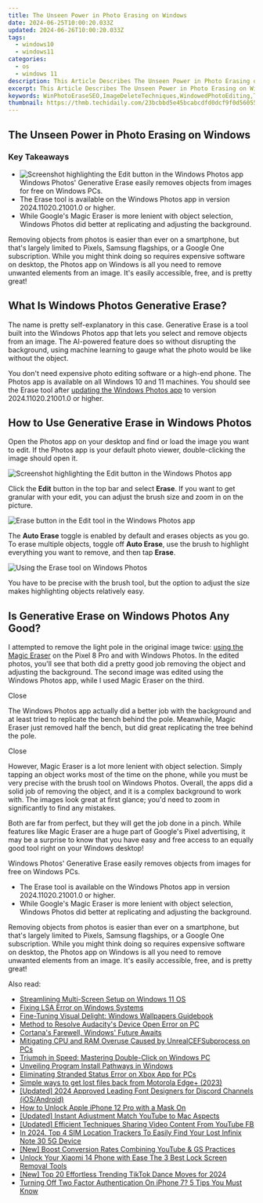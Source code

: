 ```yaml
---
title: The Unseen Power in Photo Erasing on Windows
date: 2024-06-25T10:00:20.033Z
updated: 2024-06-26T10:00:20.033Z
tags:
  - windows10
  - windows11
categories:
  - os
  - windows 11
description: This Article Describes The Unseen Power in Photo Erasing on Windows
excerpt: This Article Describes The Unseen Power in Photo Erasing on Windows
keywords: WinPhotoEraseSEO,ImageDeleteTechniques,WindowedPhotoEditing,TechUnseenPower,DigitalErasureTools,PhotoForgetWindows,EraseWinImagesSEO
thumbnail: https://thmb.techidaily.com/23bcbbd5e45bcabcdfd0dcf9f0d56055fdfa4178e94d0dd13999edb6b6a4b8b2.jpg
---
```


## The Unseen Power in Photo Erasing on Windows

### Key Takeaways

* ![Screenshot highlighting the Edit button in the Windows Photos app](https://static1.makeuseofimages.com/wordpress/wp-content/uploads/2024/04/edit-button-on-the-windows-photos-app-1.jpg)  
 Windows Photos' Generative Erase easily removes objects from images for free on Windows PCs.
* The Erase tool is available on the Windows Photos app in version 2024.11020.21001.0 or higher.
* While Google's Magic Eraser is more lenient with object selection, Windows Photos did better at replicating and adjusting the background.

 Removing objects from photos is easier than ever on a smartphone, but that's largely limited to Pixels, Samsung flagships, or a Google One subscription. While you might think doing so requires expensive software on desktop, the Photos app on Windows is all you need to remove unwanted elements from an image. It's easily accessible, free, and is pretty great!

## What Is Windows Photos Generative Erase?

 The name is pretty self-explanatory in this case. Generative Erase is a tool built into the Windows Photos app that lets you select and remove objects from an image. The AI-powered feature does so without disrupting the background, using machine learning to gauge what the photo would be like without the object.

 You don't need expensive photo editing software or a high-end phone. The Photos app is available on all Windows 10 and 11 machines. You should see the Erase tool after [updating the Windows Photos app](https://www.makeuseof.com/tag/update-windows-software-guide/) to version 2024.11020.21001.0 or higher.

## How to Use Generative Erase in Windows Photos

 Open the Photos app on your desktop and find or load the image you want to edit. If the Photos app is your default photo viewer, double-clicking the image should open it.

![Screenshot highlighting the Edit button in the Windows Photos app](https://static1.makeuseofimages.com/wordpress/wp-content/uploads/2024/04/edit-button-on-the-windows-photos-app-1.jpg)

 Click the **Edit** button in the top bar and select **Erase**. If you want to get granular with your edit, you can adjust the brush size and zoom in on the picture.

![Erase button in the Edit tool in the Windows Photos app](https://static1.makeuseofimages.com/wordpress/wp-content/uploads/2024/04/erase-button-in-the-edit-tool.png)

 The **Auto Erase** toggle is enabled by default and erases objects as you go. To erase multiple objects, toggle off **Auto Erase**, use the brush to highlight everything you want to remove, and then tap **Erase**.

![Using the Erase tool on Windows Photos](https://static1.makeuseofimages.com/wordpress/wp-content/uploads/2024/04/using-the-erase-tool-on-windows-photos.jpg)

 You have to be precise with the brush tool, but the option to adjust the size makes highlighting objects relatively easy.

## Is Generative Erase on Windows Photos Any Good?

 I attempted to remove the light pole in the original image twice: [using the Magic Eraser](https://www.makeuseof.com/how-to-use-magic-eraser/) on the Pixel 8 Pro and with Windows Photos. In the edited photos, you'll see that both did a pretty good job removing the object and adjusting the background. The second image was edited using the Windows Photos app, while I used Magic Eraser on the third.

Close

 The Windows Photos app actually did a better job with the background and at least tried to replicate the bench behind the pole. Meanwhile, Magic Eraser just removed half the bench, but did great replicating the tree behind the pole.

Close

 However, Magic Eraser is a lot more lenient with object selection. Simply tapping an object works most of the time on the phone, while you must be very precise with the brush tool on Windows Photos. Overall, the apps did a solid job of removing the object, and it is a complex background to work with. The images look great at first glance; you'd need to zoom in significantly to find any mistakes.

 Both are far from perfect, but they will get the job done in a pinch. While features like Magic Eraser are a huge part of Google's Pixel advertising, it may be a surprise to know that you have easy and free access to an equally good tool right on your Windows desktop!

 Windows Photos' Generative Erase easily removes objects from images for free on Windows PCs.

* The Erase tool is available on the Windows Photos app in version 2024.11020.21001.0 or higher.
* While Google's Magic Eraser is more lenient with object selection, Windows Photos did better at replicating and adjusting the background.

 Removing objects from photos is easier than ever on a smartphone, but that's largely limited to Pixels, Samsung flagships, or a Google One subscription. While you might think doing so requires expensive software on desktop, the Photos app on Windows is all you need to remove unwanted elements from an image. It's easily accessible, free, and is pretty great!

<span class="atpl-alsoreadstyle">Also read:</span>
<div><ul>
<li><a href="https://win11.techidaily.com/streamlining-multi-screen-setup-on-windows-11-os/"><u>Streamlining Multi-Screen Setup on Windows 11 OS</u></a></li>
<li><a href="https://win11.techidaily.com/fixing-lsa-error-on-windows-systems/"><u>Fixing LSA Error on Windows Systems</u></a></li>
<li><a href="https://win11.techidaily.com/fine-tuning-visual-delight-windows-wallpapers-guidebook/"><u>Fine-Tuning Visual Delight: Windows Wallpapers Guidebook</u></a></li>
<li><a href="https://win11.techidaily.com/method-to-resolve-audacitys-device-open-error-on-pc/"><u>Method to Resolve Audacity's Device Open Error on PC</u></a></li>
<li><a href="https://win11.techidaily.com/cortanas-farewell-windows-future-awaits/"><u>Cortana's Farewell, Windows' Future Awaits</u></a></li>
<li><a href="https://win11.techidaily.com/mitigating-cpu-and-ram-overuse-caused-by-unrealcefsubprocess-on-pcs/"><u>Mitigating CPU and RAM Overuse Caused by UnrealCEFSubprocess on PCs</u></a></li>
<li><a href="https://win11.techidaily.com/triumph-in-speed-mastering-double-click-on-windows-pc/"><u>Triumph in Speed: Mastering Double-Click on Windows PC</u></a></li>
<li><a href="https://win11.techidaily.com/unveiling-program-install-pathways-in-windows/"><u>Unveiling Program Install Pathways in Windows</u></a></li>
<li><a href="https://win11.techidaily.com/eliminating-stranded-status-error-on-xbox-app-for-pcs/"><u>Eliminating Stranded Status Error on Xbox App for PCs</u></a></li>
<li><a href="https://techidaily.com/simple-ways-to-get-lost-files-back-from-motorola-edgeplus-2023-by-fonelab-android-recover-data/"><u>Simple ways to get lost files back from Motorola Edge+ (2023)</u></a></li>
<li><a href="https://discord-videos.techidaily.com/updated-2024-approved-leading-font-designers-for-discord-channels-iosandroid/"><u>[Updated] 2024 Approved  Leading Font Designers for Discord Channels (iOS/Android)</u></a></li>
<li><a href="https://ios-unlock.techidaily.com/how-to-unlock-apple-iphone-12-pro-with-a-mask-on-by-drfone-ios/"><u>How to Unlock Apple iPhone 12 Pro with a Mask On</u></a></li>
<li><a href="https://facebook-video-share.techidaily.com/updated-instant-adjustment-match-youtube-to-mac-aspects/"><u>[Updated] Instant Adjustment  Match YouTube to Mac Aspects</u></a></li>
<li><a href="https://youtube-videos.techidaily.com/updated-efficient-techniques-sharing-video-content-from-youtube-fb/"><u>[Updated] Efficient Techniques  Sharing Video Content From YouTube FB</u></a></li>
<li><a href="https://unlock-android.techidaily.com/in-2024-top-4-sim-location-trackers-to-easily-find-your-lost-infinix-note-30-5g-device-by-drfone-android/"><u>In 2024, Top 4 SIM Location Trackers To Easily Find Your Lost Infinix Note 30 5G Device</u></a></li>
<li><a href="https://youtube-video-recordings.techidaily.com/new-boost-conversion-rates-combining-youtube-and-gs-practices/"><u>[New] Boost Conversion Rates  Combining YouTube & GS Practices</u></a></li>
<li><a href="https://unlock-android.techidaily.com/unlock-your-xiaomi-14-phone-with-ease-the-3-best-lock-screen-removal-tools-by-drfone-android/"><u>Unlock Your Xiaomi 14 Phone with Ease The 3 Best Lock Screen Removal Tools</u></a></li>
<li><a href="https://tiktok-videos.techidaily.com/new-top-20-effortless-trending-tiktok-dance-moves-for-2024/"><u>[New] Top 20 Effortless Trending TikTok Dance Moves for 2024</u></a></li>
<li><a href="https://apple-account.techidaily.com/turning-off-two-factor-authentication-on-iphone-7-5-tips-you-must-know-by-drfone-ios/"><u>Turning Off Two Factor Authentication On iPhone 7? 5 Tips You Must Know</u></a></li>
</ul></div>

<ins class="adsbygoogle"
      style="display:block"
      data-ad-client="ca-pub-7571918770474297"
      data-ad-slot="8358498916"
      data-ad-format="auto"
      data-full-width-responsive="true"></ins>